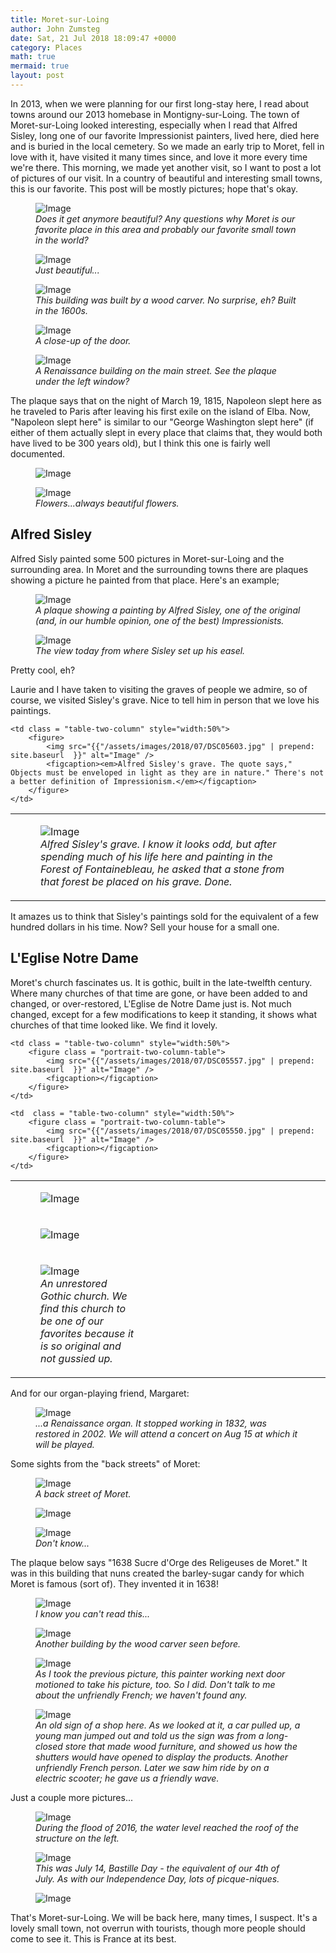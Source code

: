 ```yaml
---
title: Moret-sur-Loing
author: John Zumsteg
date: Sat, 21 Jul 2018 18:09:47 +0000
category: Places
math: true
mermaid: true
layout: post
---
```

In 2013, when we were planning for our first long-stay here, I read about towns around our 2013 homebase in Montigny-sur-Loing. The town of Moret-sur-Loing looked interesting, especially when I read that Alfred Sisley, long one of our favorite Impressionist painters, lived here, died here and is buried in the local cemetery. So we made an early trip to Moret, fell in love with it, have visited it many times since, and love it more every time we're there. This morning, we made yet another visit, so I want to post a lot of pictures of our visit. In a country of beautiful and interesting small towns, this is our favorite. This post will be mostly pictures; hope that's okay.

<figure class = "landscape">
	<img src="{{"/assets/images/2018/07/DSC05396.jpg" | prepend: site.baseurl  }}" alt="Image" />
	<figcaption><em>Does it get anymore beautiful? Any questions why Moret is our favorite place in this area and probably our favorite small town in the world?</em></figcaption>
</figure>



<figure class = "landscape">
	<img src="{{"/assets/images/2018/07/DSC05580.jpg" | prepend: site.baseurl  }}" alt="Image" />
	<figcaption><em>Just beautiful...</em></figcaption>
</figure>



<figure class = "landscape">
	<img src="{{"/assets/images/2018/07/DSC05494.jpg" | prepend: site.baseurl  }}" alt="Image" />
	<figcaption><em>This building was built by a wood carver. No surprise, eh? Built in the 1600s.</em></figcaption>
</figure>



<figure class = "portrait">
	<img src="{{"/assets/images/2018/07/DSC05493.jpg" | prepend: site.baseurl  }}" alt="Image" />
	<figcaption><em>A close-up of the door.</em></figcaption>
</figure>



<figure class = "portrait">
	<img src="{{"/assets/images/2018/07/DSC05498.jpg" | prepend: site.baseurl  }}" alt="Image" />
	<figcaption><em>A Renaissance building on the main street. See the plaque under the left window?</em></figcaption>
</figure>



The plaque says that on the night of March 19, 1815, Napoleon slept here as he traveled to Paris after leaving his first exile on the island of Elba. Now, "Napoleon slept here" is similar to our "George Washington slept here" (if either of them actually slept in every place that claims that, they would both have lived to be 300 years old), but I think this one is fairly well documented.

<figure class = "landscape">
	<img src="{{"/assets/images/2018/07/DSC05392.jpg" | prepend: site.baseurl  }}" alt="Image" />
	<figcaption></figcaption>
</figure>



<figure class = "landscape">
	<img src="{{"/assets/images/2018/07/DSC05497-1.jpg" | prepend: site.baseurl  }}" alt="Image" />
	<figcaption><em>Flowers...always beautiful flowers.</em></figcaption>
</figure>


<h2>Alfred Sisley</h2>
Alfred Sisly painted some 500 pictures in Moret-sur-Loing and the surrounding area. In Moret and the surrounding towns there are plaques showing a picture he painted from that place. Here's an example;

<figure class = "landscape">
	<img src="{{"/assets/images/2018/07/DSC05409.jpg" | prepend: site.baseurl  }}" alt="Image" />
	<figcaption><em>A plaque showing a painting by Alfred Sisley, one of the original (and, in our humble opinion, one of the best) Impressionists.</em></figcaption>
</figure>



<figure class = "landscape">
	<img src="{{"/assets/images/2018/07/DSC05410.jpg" | prepend: site.baseurl  }}" alt="Image" />
	<figcaption><em>The view today from where Sisley set up his easel.</em></figcaption>
</figure>



Pretty cool, eh?

Laurie and I have taken to visiting the graves of people we admire, so of course, we visited Sisley's grave. Nice to tell him in person that we love his paintings.  

<table sytle="width:90%">
<tbody>
<tr>
	<td class = "table-two-column" style="width:50%">
		<figure>
			<img src="{{"/assets/images/2018/07/DSC05605.jpg" | prepend: site.baseurl  }}" alt="Image" />
			<figcaption><em>Alfred Sisley's grave. I know it looks odd, but after spending much of his life here and painting in the Forest of Fontainebleau, he asked that a stone from that forest be placed on his grave. Done.</em></figcaption>
		</figure>
	</td>

	<td class = "table-two-column" style="width:50%">
		<figure>
			<img src="{{"/assets/images/2018/07/DSC05603.jpg" | prepend: site.baseurl  }}" alt="Image" />
			<figcaption><em>Alfred Sisley's grave. The quote says," Objects must be enveloped in light as they are in nature." There's not a better definition of Impressionism.</em></figcaption>
		</figure>
	</td>
</tr>
</tbody>
</table>
It amazes us to think that Sisley's paintings sold for the equivalent of a few hundred dollars in his time. Now? Sell your house for a small one.
<h2>L'Eglise Notre Dame</h2>
Moret's church fascinates us. It is gothic, built in the late-twelfth century. Where many churches of that time are gone, or have been added to and changed, or over-restored, L'Eglise de Notre Dame just is. Not much changed, except for a few modifications to keep it standing, it shows what churches of that time looked like. We find it lovely.
<table style="width:100%">
<tbody>
<tr>
	<td class = "table-two-column" style="width:50%">
		<figure class = "portrait-two-column-table">
			<img src="{{"/assets/images/2018/07/DSC05575.jpg" | prepend: site.baseurl  }}" alt="Image" />
			<figcaption></figcaption>
		</figure>
	</td>

	<td class = "table-two-column" style="width:50%">  
		<figure class = "portrait-two-column-table">
			<img src="{{"/assets/images/2018/07/DSC05557.jpg" | prepend: site.baseurl  }}" alt="Image" />
			<figcaption></figcaption>
		</figure>
	</td>
</tr>

<tr>
	<td class = "table-two-column" style="width:50%">
		<figure class = "portrait-two-column-table" >
			<img src="{{"/assets/images/2018/07/DSC05555.jpg" | prepend: site.baseurl  }}" alt="Image" />
			<figcaption></figcaption>
		</figure>
	</td>

	<td  class = "table-two-column" style="width:50%">
		<figure class = "portrait-two-column-table">
			<img src="{{"/assets/images/2018/07/DSC05550.jpg" | prepend: site.baseurl  }}" alt="Image" />
			<figcaption></figcaption>
		</figure>
	</td>
</tr>

<tr>
	<td colspan="2">
	<figure class = "landscape">
		<img src="{{"/assets/images/2018/07/DSC05538.jpg" | prepend: site.baseurl  }}" alt="Image" />
		<figcaption><em>An unrestored Gothic church. We find this church to be one of our favorites because it is so original and not gussied up.</em></figcaption>
	</figure>
	</td>
	<td></td>
</tr>

</tbody>
</table>
And for our organ-playing friend, Margaret:

<figure class = "landscape">
	<img src="{{"/assets/images/2018/07/DSC05517.jpg" | prepend: site.baseurl  }}" alt="Image" />
	<figcaption><em>...a Renaissance organ. It stopped working in 1832, was restored in 2002. We will attend a concert on Aug 15 at which it will be played.</em></figcaption>
</figure>



Some sights from the "back streets" of Moret:

<figure class = "landscape">
	<img src="{{"/assets/images/2018/07/DSC05567.jpg" | prepend: site.baseurl  }}" alt="Image" />
	<figcaption><em>A back street of Moret.</em></figcaption>
</figure>



<figure class = "landscape">
	<img src="{{"/assets/images/2018/07/DSC05568.jpg" | prepend: site.baseurl  }}" alt="Image" />
	<figcaption></figcaption>
</figure>



<figure class = "landscape">
	<img src="{{"/assets/images/2018/07/DSC05569.jpg" | prepend: site.baseurl  }}" alt="Image" />
	<figcaption><em>Don't know...</em></figcaption>
</figure>



The plaque below says "1638 Sucre d'Orge des Religeuses de Moret." It was in this building that nuns created the barley-sugar candy for which Moret is famous (sort of). They invented it in 1638!

<figure class = "portrait">
	<img src="{{"/assets/images/2018/07/DSC05559.jpg" | prepend: site.baseurl  }}" alt="Image" />
	<figcaption><em>I know you can't read this...</em></figcaption>
</figure>



<figure class = "landscape">
	<img src="{{"/assets/images/2018/07/DSC05561.jpg" | prepend: site.baseurl  }}" alt="Image" />
	<figcaption><em>Another building by the wood carver seen before.</em></figcaption>
</figure>



<figure class = "landscape">
	<img src="{{"/assets/images/2018/07/DSC05563.jpg" | prepend: site.baseurl  }}" alt="Image" />
	<figcaption><em>As I took the previous picture, this painter working next door motioned to take his picture, too. So I did. Don't talk to me about the unfriendly French; we haven't found any.</em></figcaption>
</figure>



<figure class = "landscape">
	<img src="{{"/assets/images/2018/07/DSC05578.jpg" | prepend: site.baseurl  }}" alt="Image" />
	<figcaption><em>An old sign of a shop here. As we looked at it, a car pulled up, a young man jumped out and told us the sign was from a long-closed store that made wood furniture, and showed us how the shutters would have opened to display the products. Another unfriendly French person. Later we saw him ride by on a electric scooter; he gave us a friendly wave.</em></figcaption>
</figure>



Just a couple more pictures...

<figure class = "landscape">
	<img src="{{"/assets/images/2018/07/DSC05405.jpg" | prepend: site.baseurl  }}" alt="Image" />
	<figcaption><em>During the flood of 2016, the water level reached the roof of the structure on the left.</em></figcaption>
</figure>



<figure class = "landscape">
	<img src="{{"/assets/images/2018/07/DSC05407.jpg" | prepend: site.baseurl  }}" alt="Image" />
	<figcaption><em>This was July 14, Bastille Day - the equivalent of our 4th of July. As with our Independence Day, lots of picque-niques.</em></figcaption>
</figure>



<figure class = "landscape">
	<img src="{{"/assets/images/2018/07/DSC05587.jpg" | prepend: site.baseurl  }}" alt="Image" />
	<figcaption></figcaption>
</figure>



That's Moret-sur-Loing. We will be back here, many times, I suspect. It's a lovely small town, not overrun with tourists, though more people should come to see it. This is France at its best.
